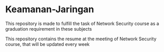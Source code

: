 # Keamanan-Jaringan

This repository is made to fulfill the task of Network Security course as a graduation requirement in these subjects

This repository contains the resume at the meeting of Network Security course, that will be updated every week
